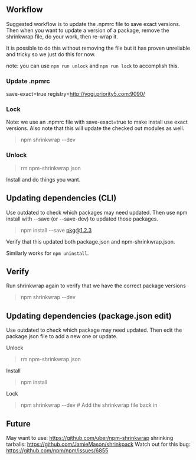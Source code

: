## Workflow

Suggested workflow is to update the .npmrc file to save exact versions.  Then when you want to update a version of a package, remove the shrinkwrap file, do your work, then re-wrap it.

It is possible to do this without removing the file but it has proven unreliable and tricky so we just do this for now.

note: you can use `npm run unlock` and `npm run lock` to accomplish this.

### Update .npmrc

save-exact=true
registry=http://yogi.priority5.com:9090/

### Lock

Note: we use an .npmrc file with save-exact=true to make install use exact versions.  Also note that this will update the checked out modules as well.

> npm shrinkwrap --dev

### Unlock

> rm npm-shrinkwrap.json

Install and do things you want.

## Updating dependencies (CLI)

Use outdated to check which packages may need updated.  Then use
npm install with --save (or --save-dev) to updated those packages.

> npm install --save pkg@1.2.3

Verify that this updated both package.json and npm-shrinkwrap.json.

Similarly works for `npm uninstall`.

## Verify

Run shrinkwrap again to verify that we have the correct package versions

> npm shrinkwrap --dev

## Updating dependencies (package.json edit)

Use outdated to check which package may need updated.  Then edit the package.json file to add a new one or update.

Unlock
> rm npm-shrinkwrap.json

Install
> npm install

Lock
> npm shrinkwrap --dev   # Add the shrinkwrap file back in

## Future

May want to use: https://github.com/uber/npm-shrinkwrap
shrinking tarballs: https://github.com/JamieMason/shrinkpack
Watch out for this bug: https://github.com/npm/npm/issues/6855
